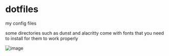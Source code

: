 # dotfiles
my config files

some directories such as dunst and alacritty come with fonts that you need to install for them to work properly

![image](https://user-images.githubusercontent.com/84999468/162633184-99589b65-5294-4bcd-b8c5-65bed3f85c8c.png)
